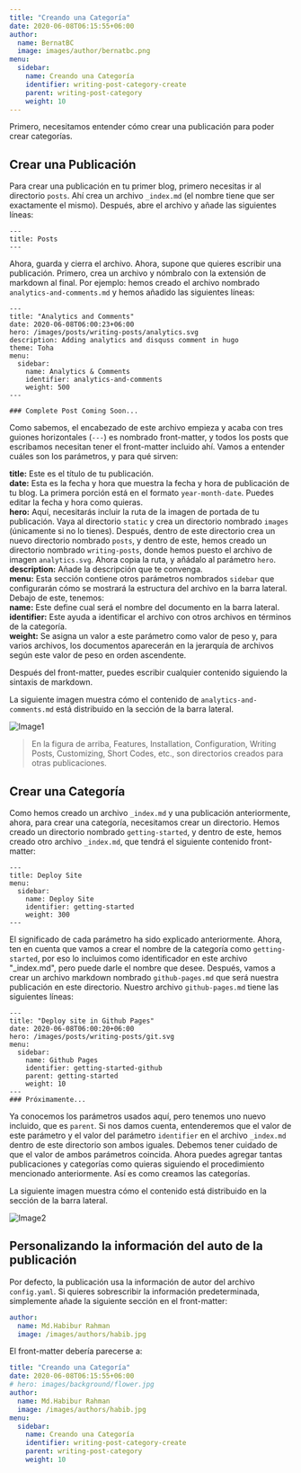 ```yaml
---
title: "Creando una Categoría"
date: 2020-06-08T06:15:55+06:00
author:
  name: BernatBC
  image: images/author/bernatbc.png
menu:
  sidebar:
    name: Creando una Categoría
    identifier: writing-post-category-create
    parent: writing-post-category
    weight: 10
---
```


Primero, necesitamos entender cómo crear una publicación para poder crear categorías.

## Crear una Publicación

Para crear una publicación en tu primer blog, primero necesitas ir al directorio `posts`. Ahí crea un archivo `_index.md` (el nombre tiene que ser exactamente el mismo). Después, abre el archivo y añade las siguientes líneas: </br>
    
    ---
    title: Posts
    ---  

Ahora, guarda y cierra el archivo. Ahora, supone que quieres escribir una publicación. Primero, crea un archivo y nómbralo con la extensión de markdown al final. Por ejemplo: hemos creado el archivo nombrado `analytics-and-comments.md` y hemos añadido las siguientes líneas: </br>

    ---
    title: "Analytics and Comments"
    date: 2020-06-08T06:00:23+06:00
    hero: /images/posts/writing-posts/analytics.svg
    description: Adding analytics and disquss comment in hugo 
    theme: Toha
    menu:
      sidebar:
        name: Analytics & Comments
        identifier: analytics-and-comments
        weight: 500
    ---

    ### Complete Post Coming Soon...

Como sabemos, el encabezado de este archivo empieza y acaba con tres guiones horizontales (`---`) es nombrado front-matter, y todos los posts que escribamos necesitan tener el front-matter incluido ahí. Vamos a entender cuáles son los parámetros, y para qué sirven: </br>

**title:** Este es el título de tu publicación. </br>
**date:** Esta es la fecha y hora que muestra la fecha y hora de publicación de tu blog. La primera porción está en el formato `year-month-date`. Puedes editar la fecha y hora como quieras. </br>
**hero:** Aquí, necesitarás incluir la ruta de la imagen de portada de tu publicación. Vaya al directorio `static` y crea un directorio nombrado `images` (únicamente si no lo tienes). Después, dentro de este directorio crea un nuevo directorio nombrado `posts`, y dentro de este, hemos creado un directorio nombrado `writing-posts`, donde hemos puesto el archivo de imagen `analytics.svg`. Ahora copia la ruta, y añádalo al parámetro `hero`. </br>
**description:** Añade la descripción que te convenga.</br>
**menu:** Esta sección contiene otros parámetros nombrados `sidebar` que configurarán cómo se mostrará la estructura del archivo en la barra lateral. Debajo de este, tenemos:</br>
**name:** Este define cual será el nombre del documento en la barra lateral. </br>
**identifier:** Este ayuda a identificar el archivo con otros archivos en términos de la categoría. </br>
**weight:** Se asigna un valor a este parámetro como valor de peso y, para varios archivos, los documentos aparecerán en la jerarquía de archivos según este valor de peso en orden ascendente.

Después del front-matter, puedes escribir cualquier contenido siguiendo la sintaxis de markdown.


La siguiente imagen muestra cómo el contenido de `analytics-and-comments.md` está distribuido en la sección de la barra lateral. 

![Image1](https://dev-to-uploads.s3.amazonaws.com/i/5klx1docgxewhxeo9sgi.png)

> En la figura de arriba, Features, Installation, Configuration, Writing Posts, Customizing, Short Codes, etc., son directorios creados para otras publicaciones.

## Crear una Categoría

Como hemos creado un archivo `_index.md` y una publicación anteriormente, ahora, para crear una categoría, necesitamos crear un directorio. Hemos creado un directorio nombrado `getting-started`, y dentro de este, hemos creado otro archivo `_index.md`, que tendrá el siguiente contenido front-matter:

```    
---
title: Deploy Site
menu:
  sidebar:
    name: Deploy Site
    identifier: getting-started
    weight: 300
---
```

El significado de cada parámetro ha sido explicado anteriormente. Ahora, ten en cuenta que vamos a crear el nombre de la categoría como `getting-started`, por eso lo incluimos como identificador en este archivo "_index.md", pero puede darle el nombre que desee. Después, vamos a crear un archivo markdown nombrado `github-pages.md` que será nuestra publicación en este directorio. Nuestro archivo `github-pages.md` tiene las siguientes líneas:

```
---
title: "Deploy site in Github Pages"
date: 2020-06-08T06:00:20+06:00
hero: /images/posts/writing-posts/git.svg
menu:
  sidebar:
    name: Github Pages
    identifier: getting-started-github
    parent: getting-started
    weight: 10
---
### Próximamente...
```

Ya conocemos los parámetros usados aquí, pero tenemos uno nuevo incluido, que es `parent`. Si nos damos cuenta, entenderemos que el valor de este parámetro y el valor del parámetro `identifier` en el archivo `_index.md` dentro de este directorio son ambos iguales. Debemos tener cuidado de que el valor de ambos parámetros coincida. Ahora puedes agregar tantas publicaciones y categorías como quieras siguiendo el procedimiento mencionado anteriormente. Así es como creamos las categorías.

La siguiente imagen muestra cómo el contenido está distribuido en la sección de la barra lateral. 

![Image2](https://dev-to-uploads.s3.amazonaws.com/i/cso16yy6wf89eywgbufb.png)

## Personalizando la información del auto de la publicación

Por defecto, la publicación usa la información de autor del archivo `config.yaml`. Si quieres sobrescribir la información predeterminada, simplemente añade la siguiente sección en el front-matter:

```yaml
author:
  name: Md.Habibur Rahman
  image: /images/authors/habib.jpg
```

El front-matter debería parecerse a:

```yaml
title: "Creando una Categoría"
date: 2020-06-08T06:15:55+06:00
# hero: images/background/flower.jpg
author:
  name: Md.Habibur Rahman
  image: /images/authors/habib.jpg
menu:
  sidebar:
    name: Creando una Categoría
    identifier: writing-post-category-create
    parent: writing-post-category
    weight: 10
```
